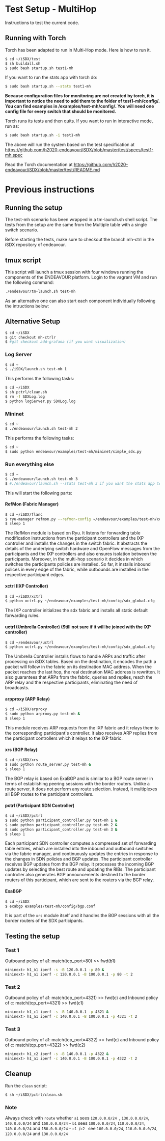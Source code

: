 # Test Setup - MultiHop

Instructions to test the current code.

## Running with Torch

Torch has been adapted to run in Multi-Hop mode. Here is how to run it.

```bash
$ cd ~/iSDX/test
$ sh buildall.sh
$ sudo bash startup.sh test1-mh
```

If you want to run the stats app with torch do:

```bash
$ sudo bash startup.sh --stats test1-mh
```
**Because configuration files for monitoring are not created by torch,
it is important to notice the need to add them to the folder of test1-mh/config/. 
You can find examples in /examples/test-mh/config/. You will need one config 
file for every switch that should be monitored.** 

Torch runs its tests and then quits. If you want to run in interactive mode, run as:
```bash
$ sudo bash startup.sh -i test1-mh
```

The above will run the system based on the test specification at https://github.com/h2020-endeavour/iSDX/blob/master/test/specs/test1-mh.spec

Read the Torch documentation at
https://github.com/h2020-endeavour/iSDX/blob/master/test/README.md


# Previous instructions

## Running the setup
The test-mh scenario has been wrapped in a tm-launch.sh shell script.
The tests from the setup are the same from the Multiple table with
a single switch scenario.

Before starting the tests, make sure to checkout the branch mh-ctrl in the 
iSDX repository of endeavour. 

## tmux script
This script will launch a tmux session with four windows running the components of the ENDEAVOUR platform. 
Login to the vagrant VM and run the following command: 

```bash
./endeavour/tm-launch.sh test-mh
```


As an alternative one can also start each component individually following the intructions below:

## Alternative Setup

```bash
$ cd ~/iSDX
$ git checkout mh-ctrlr
$ #git checkout add-grafana (if you want visualization)
```

### Log Server

```bash
$ cd ~
$ ./iSDX/launch.sh test-mh 1
```

This performs the following tasks:

```bash
$ cd ~/iSDX
$ sh pctrl/clean.sh
$ rm -f SDXLog.log
$ python logServer.py SDXLog.log
```

### Mininet
```bash
$ cd ~
$ ./endeavour/launch.sh test-mh 2
```

This performs the following tasks:

```bash
$ cd ~
$ sudo python endeavour/examples/test-mh/mininet/simple_sdx.py
```

### Run everything else
```bash
$ cd ~
$ ./endeavour/launch.sh test-mh 3 
$ #./endeavour/launch.sh --stats test-mh 3 if you want the stats app to be started.
```

This will start the following parts:

#### RefMon (Fabric Manager)
```bash
$ cd ~/iSDX/flanc
$ ryu-manager refmon.py --refmon-config ~/endeavour/examples/test-mh/config/sdx_global.cfg &
$ sleep 1
```

The RefMon module is based on Ryu. It listens for forwarding table modification instructions from the participant controllers and the IXP controller and installs the changes in the switch fabric. It abstracts the details of the underlying switch hardware and OpenFlow messages from the participants and the IXP controllers and also ensures isolation between the participants. Moreover, in the multi-hop scenario it decides in which switches the participants policies are installed. So far, it installs inbound polices in every edge of the fabric, while outbounds are installed in the respective participant edges.

#### xctrl (IXP Controller)
```bash
$ cd ~/iSDX/xctrl
$ python xctrl.py ~/endeavour/examples/test-mh/config/sdx_global.cfg
```

The IXP controller initializes the sdx fabric and installs all static default forwarding rules. 

#### uctrl (Umbrella Controller) (Still not sure if it will be joined with the IXP controller)

```bash
$ cd ~/endeavour/uctrl
$ python uctrl.py ~/endeavour/examples/test-mh/config/sdx_global.cfg
```

The Umbrella Controller installs flows to handle ARPs and traffic after processing on iSDX tables. Based on the destination, it encodes the path a packet will follow in the fabric on its destination MAC address. When the packet reaches the last hop, the real destination MAC address is rewritten. It also guarantees that ARPs from the fabric, queries and replies, reach the ARP relay and the respective participants, eliminating the need of broadcasts.

#### arpproxy (ARP Relay)
```bash
$ cd ~/iSDX/arproxy
$ sudo python arproxy.py test-mh &
$ sleep 1
```

This module receives ARP requests from the IXP fabric and it relays them to the corresponding participant's controller. It also receives ARP replies from the participant controllers which it relays to the IXP fabric. 

#### xrs (BGP Relay)
```bash
$ cd ~/iSDX/xrs
$ sudo python route_server.py test-mh &
$ sleep 1
```

The BGP relay is based on ExaBGP and is similar to a BGP route server in terms of establishing peering sessions with the border routers. Unlike a route server, it does not perform any route selection. Instead, it multiplexes all BGP routes to the participant controllers.

#### pctrl (Participant SDN Controller)
```bash
$ cd ~/iSDX/pctrl
$ sudo python participant_controller.py test-mh 1 &
$ sudo python participant_controller.py test-mh 2 &
$ sudo python participant_controller.py test-mh 3 &
$ sleep 1
```

Each participant SDN controller computes a compressed set of forwarding table entries, which are installed into the inbound and outbound switches via the fabric manager, and continuously updates the entries in response to the changes in SDN policies and BGP updates. The participant controller receives BGP updates from the BGP relay. It processes the incoming BGP updates by selecting the best route and updating the RIBs. The participant controller also generates BGP announcements destined to the border routers of this participant, which are sent to the routers via the BGP relay.

#### ExaBGP
```bash
$ cd ~/iSDX
$ exabgp examples/test-mh/config/bgp.conf
```

It is part of the `xrs` module itself and it handles the BGP sessions with all the border routers of the SDX participants.

## Testing the setup

### Test 1

Outbound policy of a1: match(tcp_port=80) >> fwd(b1)

```bash
mininext> h1_b1 iperf -s -B 120.0.0.1 -p 80 &  
mininext> h1_a1 iperf -c 120.0.0.1 -B 100.0.0.1 -p 80 -t 2
```

### Test 2

Outbound policy of a1: match(tcp_port=4321) >> fwd(c)
and Inbound policy of c: match(tcp_port=4321) >> fwd(c1)

```bash
mininext> h1_c1 iperf -s -B 140.0.0.1 -p 4321 &
mininext> h1_a1 iperf -c 140.0.0.1 -B 100.0.0.1 -p 4321 -t 2  
```

### Test 3 

Outbound policy of a1: match(tcp_port=4322) >> fwd(c)
and Inbound policy of c: match(tcp_port=4322) >> fwd(c2)

```bash
mininext> h1_c2 iperf -s -B 140.0.0.1 -p 4322 &  
mininext> h1_a1 iperf -c 140.0.0.1 -B 100.0.0.1 -p 4322 -t 2  
```

## Cleanup
Run the `clean` script:
```bash
$ sh ~/iSDX/pctrl/clean.sh
```

### Note
Always check with ```route``` whether ```a1``` sees ```120.0.0.0/24 ```, ```130.0.0.0/24```, ```140.0.0.0/24``` and ```150.0.0.0/24``` - ```b1``` sees ```100.0.0.0/24```, ```110.0.0.0/24```, ```140.0.0.0/24``` and ```150.0.0.0/24``` - ```c1 ```/```c2 ``` see ```100.0.0.0/24```, ```110.0.0.0.0/24```, ```120.0.0.0/24``` and ```130.0.0.0/24```
